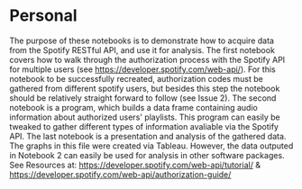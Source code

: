 # Personal

The purpose of these notebooks is to demonstrate how to acquire data from the Spotify RESTful API, and use it for analysis. The first notebook covers how to walk through the authorization process with the Spotify API for multiple users (see https://developer.spotify.com/web-api/). For this notebook to be successfully recreated, authorization codes must be gathered from different spotify users, but besides this step the notebook should be relatively straight forward to follow (see Issue 2). The second notebook is a program, which builds a data frame containing audio information about authorized users' playlists. This program can easily be tweaked to gather different types of information avaliable via the Spotify API. The last notebook is a presentation and analysis of the gathered data. The graphs in this file were created via Tableau. However, the data outputed in Notebook 2 can easily be used for analysis in other software packages. See Resources at: https://developer.spotify.com/web-api/tutorial/ & https://developer.spotify.com/web-api/authorization-guide/
